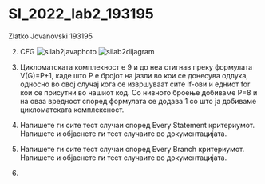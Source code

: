 # SI_2022_lab2_193195

Zlatko Jovanovski 193195

2. CFG
![silab2javaphoto](https://user-images.githubusercontent.com/102656383/171868495-b5cb2aeb-479e-4c06-b47c-91b4547ca3ef.jpg)
![silab2dijagram](https://user-images.githubusercontent.com/102656383/171868544-e27eadfc-c185-408d-a86c-f34f391b1ad4.png)

3. Цикломатската комплекност е 9 и до неа стигнав преку формулата V(G)=P+1, каде што P е бројот на јазли во кои се донесува одлука, односно во овој случај кога се извршуваат сите if-ови и едниот for кои се присутни во нашиот код. Со нивното броење добиваме P=8 и на оваа вредност според формулата се додава 1 со што ја добиваме цикломатската комплексност.

4. Напишете ги сите тест случаи според Every Statement критериумот. Напишете и објаснете ги тест случаите во документацијата.

5. Напишете ги сите тест случаи според Every Branch критериумот. Напишете и објаснете ги тест случаите во документацијата.

6. 
